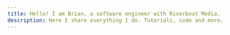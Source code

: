 ```yaml
---
title: Hello! I am Brian, a software engineer with Riverboat Media.
description: Here I share everything I do. Tutorials, code and more.
---
```

